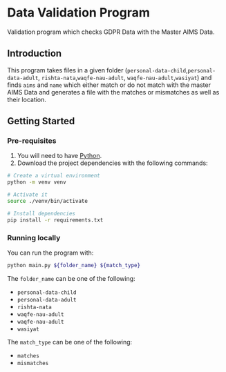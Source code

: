 # Data Validation Program

Validation program which checks GDPR Data with the Master AIMS Data.

## Introduction

This program takes files in a given folder (`personal-data-child`,`personal-data-adult`, `rishta-nata`,`waqfe-nau-adult`, `waqfe-nau-adult`,`wasiyat`) and finds `aims` and `name` which either match or do not match with the master AIMS Data and generates a file with the matches or mismatches as well as their location.

## Getting Started

### Pre-requisites

1. You will need to have [Python](https://www.python.org/).
2. Download the project dependencies with the following commands:

```bash
# Create a virtual environment
python -m venv venv

# Activate it
source ./venv/bin/activate

# Install dependencies
pip install -r requirements.txt
```

### Running locally

You can run the program with:

```bash
python main.py ${folder_name} ${match_type}
```

The `folder_name` can be one of the following: 
* `personal-data-child`
* `personal-data-adult`
* `rishta-nata`
* `waqfe-nau-adult`
* `waqfe-nau-adult`
* `wasiyat`

The `match_type` can be one of the following:

* `matches`
* `mismatches`
